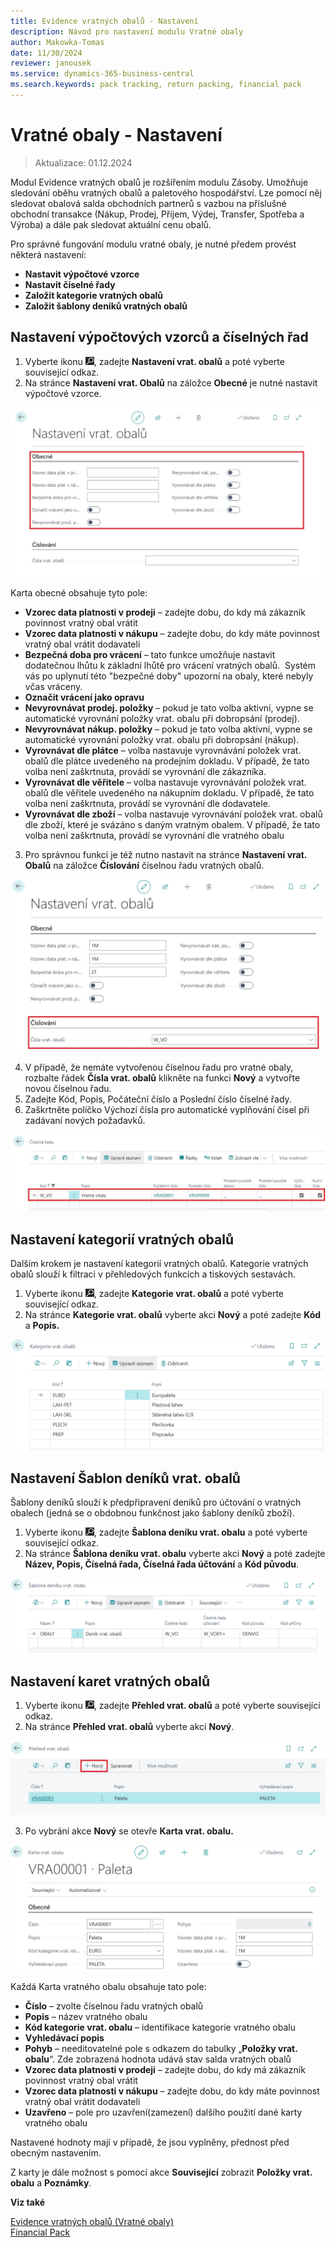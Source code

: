 ```yaml
---
title: Evidence vratných obalů - Nastavení 
description: Návod pro nastavení modulu Vratné obaly
author: Makowka-Tomas
date: 11/30/2024
reviewer: janousek
ms.service: dynamics-365-business-central
ms.search.keywords: pack tracking, return packing, financial pack 
---
```

# Vratné obaly - Nastavení
> Aktualizace: 01.12.2024

Modul Evidence vratných obalů je rozšířením modulu Zásoby. Umožňuje sledování oběhu vratných obalů a paletového hospodářství. Lze pomocí něj sledovat obalová salda obchodních partnerů s vazbou na příslušné obchodní transakce (Nákup, Prodej, Příjem, Výdej, Transfer, Spotřeba a Výroba) a dále pak sledovat aktuální cenu obalů.

Pro správné fungování modulu vratné obaly, je nutné předem provést některá nastavení:

- **Nastavit výpočtové vzorce**
- **Nastavit číselné řady**
- **Založit kategorie vratných obalů**
- **Založit šablony deníků vratných obalů**

## Nastavení výpočtových vzorců a číselných řad

1. Vyberte ikonu ![Žárovky, která otevře funkci Řekněte mi](media/ui-search/search_small.png "Řekněte mi, co chcete dělat"), zadejte **Nastavení vrat. obalů** a poté vyberte související odkaz.
2. Na stránce **Nastavení vrat. Obalů** na záložce **Obecné** je nutné nastavit výpočtové vzorce.

![Nastavení vrat. obalů](media/return-packing-setup.jpg)

Karta obecné obsahuje tyto pole:

- **Vzorec data platnosti v prodeji** – zadejte dobu, do kdy má zákazník povinnost vratný obal vrátit
- **Vzorec data platnosti v nákupu** – zadejte dobu, do kdy máte povinnost vratný obal vrátit dodavateli
- **Bezpečná doba pro vrácení** – tato funkce umožňuje nastavit dodatečnou lhůtu k základní lhůtě pro vrácení vratných obalů.  Systém vás po uplynutí této "bezpečné doby" upozorní na obaly, které nebyly včas vráceny.
- **Označit vrácení jako opravu**
- **Nevyrovnávat prodej. položky** – pokud je tato volba aktivní, vypne se automatické vyrovnání položky vrat. obalu při dobropsání (prodej).
- **Nevyrovnávat nákup. položky** – pokud je tato volba aktivní, vypne se automatické vyrovnání položky vrat. obalu při dobropsání (nákup).
- **Vyrovnávat dle plátce** – volba nastavuje vyrovnávání položek vrat. obalů dle plátce uvedeného na prodejním dokladu. V případě, že tato volba není zaškrtnuta, provádí se vyrovnání dle zákazníka.
- **Vyrovnávat dle věřitele** – volba nastavuje vyrovnávání položek vrat. obalů dle věřitele uvedeného na nákupním dokladu. V případě, že tato volba není zaškrtnuta, provádí se vyrovnání dle dodavatele.
- **Vyrovnávat dle zboží** – volba nastavuje vyrovnávání položek vrat. obalů dle zboží, které je svázáno s daným vratným obalem. V případě, že tato volba není zaškrtnuta, provádí se vyrovnání dle vratného obalu

3. Pro správnou funkci je též nutno nastavit na stránce **Nastavení vrat. Obalů** na záložce **Číslování** číselnou řadu vratných obalů.

![Nastavení číslování vrat. obalu](media/return-packing-setup-numbering.jpg)

4. V případě, že nemáte vytvořenou číselnou řadu pro vratné obaly, rozbalte řádek **Čísla vrat. obalů** klikněte na funkci **Nový** a vytvořte novou číselnou řadu.
5. Zadejte Kód, Popis, Počáteční číslo a Poslední číslo číselné řady.
6. Zaškrtněte políčko Výchozí čísla pro automatické vyplňování čísel při zadávaní nových požadavků.

![Číselná řada vrat. obalů](media/return-packing-no-series.jpg)

## Nastavení kategorií vratných obalů

Dalším krokem je nastavení kategorií vratných obalů. Kategorie vratných obalů slouží k filtraci v přehledových funkcích a tiskových sestavách.

1. Vyberte ikonu ![Žárovky, která otevře funkci Řekněte mi](media/ui-search/search_small.png "Řekněte mi, co chcete dělat"), zadejte **Kategorie vrat. obalů** a poté vyberte související odkaz.
2. Na stránce **Kategorie vrat. obalů** vyberte akci **Nový** a poté zadejte **Kód** a **Popis.**

![Kategorie vrat. obalu](media/return-packing-categories.png)

## Nastavení Šablon deníků vrat. obalů

Šablony deníků slouží k předpřipravení deníků pro účtování o vratných obalech (jedná se o obdobnou funkčnost jako šablony deníků zboží).

1. Vyberte ikonu ![Žárovky, která otevře funkci Řekněte mi](media/ui-search/search_small.png "Řekněte mi, co chcete dělat"), zadejte **Šablona deníku vrat. obalu** a poté vyberte související odkaz.
2. Na stránce **Šablona deníku vrat. obalu** vyberte akci **Nový** a poté zadejte **Název, Popis, Číselná řada, Číselná řada účtování** a **Kód původu**.

![Šablona deníku vrat. obalu](media/return-packing-journal-template.jpg)

## Nastavení karet vratných obalů

1. Vyberte ikonu ![Žárovky, která otevře funkci Řekněte mi](media/ui-search/search_small.png "Řekněte mi, co chcete dělat"), zadejte **Přehled vrat. obalů** a poté vyberte související odkaz.
2. Na stránce **Přehled vrat. obalů** vyberte akci **Nový**.

![Přehled vrat. obalů](media/return-packing-list.jpg)

3. Po vybrání akce **Nový** se otevře **Karta vrat. obalu.**

![Karta vrat. obalu](media/return-packing-card.jpg)

Každá Karta vratného obalu obsahuje tato pole:

- **Číslo** – zvolte číselnou řadu vratných obalů
- **Popis** – název vratného obalu
- **Kód kategorie vrat. obalu** – identifikace kategorie vratného obalu
- **Vyhledávací popis**
- **Pohyb** – needitovatelné pole s odkazem do tabulky „**Položky vrat. obalu**“. Zde zobrazená hodnota udává stav salda vratných obalů
- **Vzorec data platnosti v prodeji** – zadejte dobu, do kdy má zákazník povinnost vratný obal vrátit
- **Vzorec data platnosti v nákupu** – zadejte dobu, do kdy máte povinnost vratný obal vrátit dodavateli
- **Uzavřeno** – pole pro uzavření(zamezení) dalšího použití dané karty vratného obalu

Nastavené hodnoty mají v případě, že jsou vyplněny, přednost před obecným nastavením.

Z karty je dále možnost s pomocí akce **Související** zobrazit **Položky vrat. obalu** a **Poznámky**.

**Viz také**  

[Evidence vratných obalů (Vratné obaly)](pack-tracking-return-packing.md)  
[Financial Pack](finance-pack.md)  
